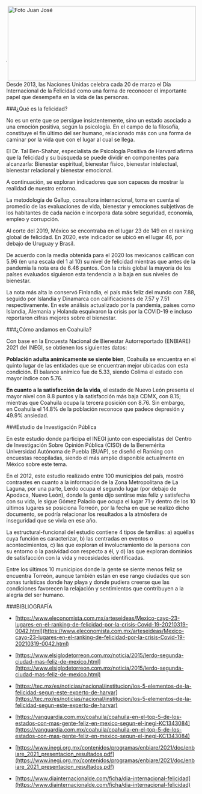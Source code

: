 
<p>
   <a title="ir a Otras Publicaciones" href="http://www.trcimplan.gob.mx/autores/jose-juan-astorga-cabrales.html"><img class="img-responsive contenido-imagen" src="../imagenes/128/ing-jose-juan-astorga-cabrales-top5.png" align="right" alt="Foto Juan José" width="500" height="200"></a>

</br>

</p>

</br></br></br></br></br></br>

---


Desde 2013, las Naciones Unidas celebra cada 20 de marzo el Día Internacional de la Felicidad como una forma de reconocer el importante papel que desempeña en la vida de las personas.

###¿Qué es la felicidad?

No es un ente que se persigue insistentemente, sino un estado asociado a una emoción positiva, según la psicología. En el campo de la filosofía, constituye el fin último del ser humano, relacionado más con una forma de caminar por la vida que con el lugar al cual se llega.

El Dr. Tal Ben-Shahar, especialista de Psicología Positiva de Harvard afirma que la felicidad y su búsqueda se puede dividir en componentes para alcanzarla: Bienestar espiritual, bienestar físico, bienestar intelectual, bienestar relacional y bienestar emocional.

A continuación, se exploran indicadores que son capaces de mostrar la realidad de nuestro entorno.

La metodología de Gallup, consultora internacional, toma en cuenta el promedio de las evaluaciones de vida, bienestar y emociones subjetivas de los habitantes de cada nación e incorpora data sobre seguridad, economía, empleo y corrupción.

Al corte del 2019, México se encontraba en el lugar 23 de 149 en el ranking global de felicidad. En 2020, este indicador se ubicó en el lugar 46, por debajo de Uruguay y Brasil.

De acuerdo con la media obtenida para el 2020 los mexicanos califican con 5.96 (en una escala del 1 al 10) su nivel de felicidad mientras que antes de la pandemia la nota era de 6.46 puntos. Con la crisis global la mayoría de los países evaluados siguieron esta tendencia a la baja en sus niveles de bienestar.

La nota más alta la conservó Finlandia, el país más feliz del mundo con 7.88, seguido por Islandia y Dinamarca con calificaciones de 7.57 y 7.51 respectivamente. En este análisis actualizado por la pandemia, países como Islandia, Alemania y Holanda esquivaron la crisis por la COVID-19 e incluso reportaron cifras mejores sobre el bienestar.

###¿Cómo andamos en Coahuila?

Con base en la Encuesta Nacional de Bienestar Autorreportado (ENBIARE) 2021 del INEGI, se obtienen los siguientes datos:

**Población adulta anímicamente se siente bien**, Coahuila se encuentra en el quinto lugar de las entidades que se encuentran mejor ubicadas con esta condición. El balance anímico fue de 5.33, siendo Colima el estado con mayor índice con 5.76.

**En cuanto a la satisfacción de la vida**, el estado de Nuevo León presenta el mayor nivel con 8.8 puntos y la satisfacción más baja CDMX, con 8.15; mientras que Coahuila ocupa la tercera posición con 8.76. Sin embargo, en Coahuila el 14.8% de la población reconoce que padece depresión y 49.9% ansiedad.

###Estudio de Investigación Pública

En este estudio donde participa el INEGI junto con especialistas del Centro de Investigación Sobre Opinión Pública (CISO) de la Benemérita Universidad Autónoma de Puebla (BUAP), se diseñó el Ranking con encuestas recopiladas, siendo el más amplio disponible actualmente en México sobre este tema.

En el 2012, este estudio realizado entre 100 municipios del país, mostró contrastes en cuanto a la información de la Zona Metropolitana de La Laguna, por una parte, Lerdo ocupa el segundo lugar (por debajo de Apodaca, Nuevo León), donde la gente dijo sentirse más feliz y satisfecha con su vida, le sigue Gómez Palacio que ocupa el lugar 71 y dentro de los 10 últimos lugares se posiciona Torreón, por la fecha en que se realizó dicho documento, se podría relacionar los resultados a la atmósfera de inseguridad que se vivía en ese año.

La estructural-funcional del estudio contiene 4 tipos de familias: a) aquéllas cuya función es caracterizar, b) las centradas en eventos o acontecimientos, c) las que exploran el involucramiento de la persona con su entorno o la pasividad con respecto a él, y d) las que exploran dominios de satisfacción con la vida y necesidades identificadas.

Entre los últimos 10 municipios donde la gente se siente menos feliz se encuentra Torreón, aunque también están en ese rango ciudades que son zonas turísticas donde hay playa y donde pudiera creerse que las condiciones favorecen la relajación y sentimientos que contribuyen a la alegría del ser humano.

###BIBLIOGRAFÍA

- [https://www.eleconomista.com.mx/arteseideas/Mexico-cayo-23-lugares-en-el-ranking-de-felicidad-por-la-crisis-Covid-19-20210319-0042.html](https://www.eleconomista.com.mx/arteseideas/Mexico-cayo-23-lugares-en-el-ranking-de-felicidad-por-la-crisis-Covid-19-20210319-0042.html)

- [https://www.elsiglodetorreon.com.mx/noticia/2015/lerdo-segunda-ciudad-mas-feliz-de-mexico.html](https://www.elsiglodetorreon.com.mx/noticia/2015/lerdo-segunda-ciudad-mas-feliz-de-mexico.html)

- [https://tec.mx/es/noticias/nacional/institucion/los-5-elementos-de-la-felicidad-segun-este-experto-de-harvar](https://tec.mx/es/noticias/nacional/institucion/los-5-elementos-de-la-felicidad-segun-este-experto-de-harvar)

- [https://vanguardia.com.mx/coahuila/coahuila-en-el-top-5-de-los-estados-con-mas-gente-feliz-en-mexico-segun-el-inegi-KC1343084](https://vanguardia.com.mx/coahuila/coahuila-en-el-top-5-de-los-estados-con-mas-gente-feliz-en-mexico-segun-el-inegi-KC1343084)

- [https://www.inegi.org.mx/contenidos/programas/enbiare/2021/doc/enbiare_2021_presentacion_resultados.pdf](https://www.inegi.org.mx/contenidos/programas/enbiare/2021/doc/enbiare_2021_presentacion_resultados.pdf)

- [https://www.diainternacionalde.com/ficha/dia-internacional-felicidad](https://www.diainternacionalde.com/ficha/dia-internacional-felicidad)
